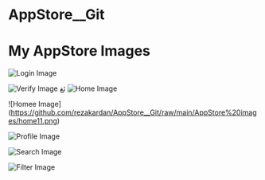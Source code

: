 # AppStore__Git

# My AppStore Images


![Login Image](https://github.com/rezakardan/AppStore__Git/raw/main/AppStore%20images/logins.png)

![Verify Image](https://github.com/rezakardan/AppStore__Git/raw/main/AppStore%20images/verifys.png)
ئغ
![Home Image](https://github.com/rezakardan/AppStore__Git/raw/main/AppStore%20images/homes.png)



![Homee Image] (https://github.com/rezakardan/AppStore__Git/raw/main/AppStore%20images/home11.png)


![Profile Image](https://github.com/rezakardan/AppStore__Git/raw/main/AppStore%20images/profiles.png)




![Search Image](https://github.com/rezakardan/AppStore__Git/raw/main/AppStore%20images/searches.png)



![Filter Image](https://github.com/rezakardan/AppStore__Git/raw/main/AppStore%20images/filters.png)

